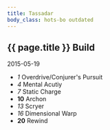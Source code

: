```yaml
---
title: Tassadar
body_class: hots-bo outdated
---
```


## {{ page.title }} Build
2015-05-19

-   _1_  Overdrive/Conjurer\'s Pursuit
-   _4_  Mental Acutiy
-   _7_  Static Charge
- __10__ Archon
-  _13_  Scryer
-  _16_  Dimensional Warp
- __20__ Rewind
